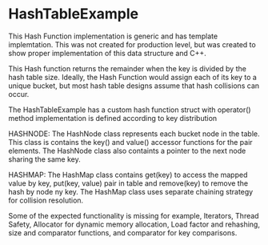 # HashTableExample

This Hash Function implementation is generic and has template implemtation. This was not created for production level, but was created to
show proper implementation of this data structure and C++.

This Hash function returns the remainder when the key is divided by the hash table size. Ideally, the Hash Function would assign each of 
its key to a unique bucket, but most hash table designs assume that hash collisions can occur.

The HashTableExample has a custom hash function struct with operator() method implementation is defined according to key distribution

HASHNODE:
The HashNode class represents each bucket node in the table. This class is contains the key() and value() accessor functions for the pair 
elements. The HashNode class also containts a pointer to the next node sharing the same key.

HASHMAP:
The HashMap class contains get(key) to access the mapped value by key, put(key, value) pair in table and remove(key) to remove the hash by
node ny key. The HashMap class uses separate chaining strategy for collision resolution.  

Some of the expected functionality is missing for example, Iterators, Thread Safety, Allocator for dynamic memory allocation, Load factor 
and rehashing, size and comparator functions, and comparator for key comparisons. 

